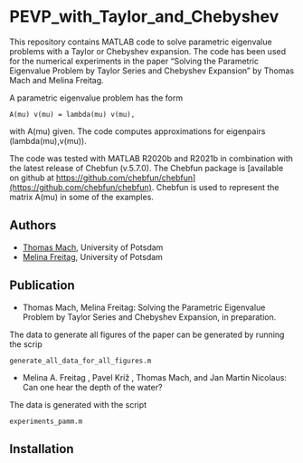 # PEVP_with_Taylor_and_Chebyshev

This repository contains MATLAB code to solve parametric eigenvalue problems
with a Taylor or Chebyshev expansion. The code has been used for the numerical
experiments in the paper “Solving the Parametric Eigenvalue Problem by Taylor
Series and Chebyshev Expansion” by Thomas Mach and Melina Freitag.

A parametric eigenvalue problem has the form

	A(mu) v(mu) = lambda(mu) v(mu),

with A(mu) given. The code computes approximations for eigenpairs (lambda(mu),v(mu)).

The code was tested with MATLAB R2020b and R2021b in combination with the latest
release of Chebfun (v.5.7.0). The Chebfun package is
[available on github at https://github.com/chebfun/chebfun](https://github.com/chebfun/chebfun).
Chebfun is used to represent the matrix A(mu) in some of the examples.


## Authors

- [Thomas Mach](https://sites.google.com/site/thomasmach/), University of Potsdam
- [Melina Freitag](https://sites.google.com/view/melina-freitag), University of Potsdam


## Publication

* Thomas Mach, Melina Freitag: Solving the Parametric Eigenvalue Problem by Taylor
Series and Chebyshev Expansion, in preparation.

The data to generate all figures of the paper can be generated by running the
scrip
```
generate_all_data_for_all_figures.m
```


* Melina A. Freitag , Pavel Kríž , Thomas Mach, and Jan Martin Nicolaus: Can one
hear the depth of the water?

The data is generated with the script
```
experiments_pamm.m
```



## Installation
